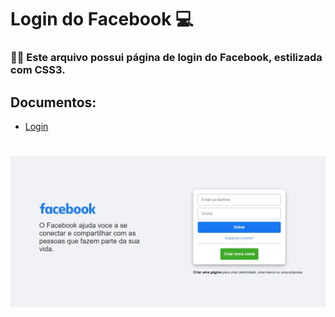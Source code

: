 # Login do Facebook 💻
<h3> 📄📎 Este arquivo possui página de login do Facebook, estilizada com CSS3.</h3>
                          
## Documentos: 
- [Login](./html/login.html) 
<h1 align="center"><img alt="Pagina de Login Facebook" src="./img/login.jpeg" width="550px"/></h1>
